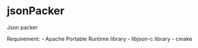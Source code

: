 # jsonPacker
Json packer

Requirement:
	- Apache Portable Runtime library
	- libjson-c library
	- cmake


